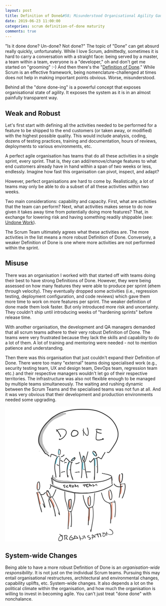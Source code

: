 ```yaml
---
layout: post
title: Definition of Done&#58; Misunderstood Organisational Agility Gauge 
date: 2019-06-23 11:00:00
categories: scrum definition-of-done maturity 
comments: true
---
```


"Is it done done? Un-done? Not done?" The topic of "Done" can get absurd really quickly, unfortunately. While I love Scrum, admittedly, sometimes it is hard to carry a conversation with a straight face: being served by a master, a team within a team, everyone is a "developer," oh and don't get me started on "grooming" :-) And then there's the "[Definition of Done](https://scrumguides.org/scrum-guide.html#artifact-transparency-done)." While Scrum is an effective framework, being nomenclature-challenged at times does not help in making important points obvious. Worse, misunderstood.

Behind all the "done done-ing" is a powerful concept that exposes organisational state of agility. It exposes the system as it is in an almost painfully transparent way.

## Weak and Robust

Let's first start with defining all the activities needed to be performed for a feature to be shipped to the end customers (or taken away, or modified) with the highest possible quality. This would include analysis, coding, dozens of testing practices, training and documentation, hours of reviews, deployments to various environments, etc. 

A perfect agile organisation has teams that do all these activities in a single sprint, every sprint. That is, they can add/remove/change features to what end customers already have in hand within a span of two weeks or less, endlessly. Imagine how fast this organisation can pivot, inspect, and adapt?

However, perfect organisations are hard to come by. Realistically, a lot of teams may only be able to do a subset of all these activities within two weeks. 

Two main considerations: capability and capacity. First, what are activities that the team can perform? Next, what activities makes sense to do now given it takes away time from potentially doing more features? That, in exchange for lowering risk and having something readily shippable (see: [Undone Work](https://less.works/less/framework/definition-of-done.html)). 

The Scrum Team ultimately agrees what these activities are. The more activities in the list means a more robust Definition of Done. Conversely, a weaker Definition of Done is one where more activities are not performed within the sprint.

## Misuse 

There was an organisation I worked with that started off with teams doing their best to have strong Definitions of Done. However, they were being assessed on how many features they were able to produce per sprint (ehem through velocity). They eventually dropped some activities (i.e., regression testing, deployment configuration, and code reviews) which gave them more time to work on more features per sprint. The weaker definition of done made them look faster. But only introduced more risk and uncertainty. They couldn't ship until introducing weeks of "hardening sprints" before release time.

With another organisation, the development and QA managers demanded that all scrum teams adhere to their very robust Definition of Done. The teams were very frustrated because they lack the skills and capability to do a lot of them. A lot of training and mentoring were needed - not to mention patience and understanding. 

Then there was this organisation that just couldn't expand their Definition of Done. There were too many "external" teams doing specialised work (e.g., security testing team, UX and design team, DevOps team, regression team etc.) and their respective managers wouldn't let go of their respective territories. The infrastructure was also not flexible enough to be managed by multiple teams simultaneously. The waiting and rushing dynamic between the Scrum Teams and the specialised teams was not fun at all. And it was very obvious that their development and production environments needed some upgrading.

![Getting to "Done" is an Organisation-wide Responsibility](/assets/images/posts/definition-of-done/done.jpg)

## System-wide Changes

Being able to have a more robust Definition of Done is an *organisation-wide responsibility*. It is not just on the individual Scrum teams. Pursuing this may entail organisational restructures, architectural and environmental changes, capability uplifts, etc. System-wide changes. It also depends a lot on the political climate within the organisation, and how much the organisation is willing to invest in becoming agile. You can't just treat "done done" with nonchalance.
